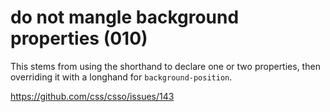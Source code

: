 # do not mangle background properties (010)

This stems from using the shorthand to declare one or two properties, then
overriding it with a longhand for `background-position`.

https://github.com/css/csso/issues/143
